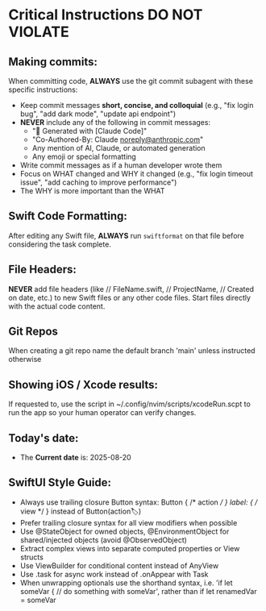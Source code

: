 # Critical Instructions **DO NOT VIOLATE**
## Making commits:
When committing code, **ALWAYS** use the git commit subagent with these specific instructions:
- Keep commit messages **short, concise, and colloquial** (e.g., "fix login bug", "add dark mode", "update api endpoint")
- **NEVER** include any of the following in commit messages:
  - "🤖 Generated with [Claude Code]" 
  - "Co-Authored-By: Claude <noreply@anthropic.com>"
  - Any mention of AI, Claude, or automated generation
  - Any emoji or special formatting
- Write commit messages as if a human developer wrote them
- Focus on WHAT changed and WHY it changed (e.g., "fix login timeout issue", "add caching to improve performance")
- The WHY is more important than the WHAT


## Swift Code Formatting:
After editing any Swift file, **ALWAYS** run `swiftformat` on that file before considering the task complete.

## File Headers:
**NEVER** add file headers (like //  FileName.swift, //  ProjectName, //  Created on date, etc.) to new Swift files or any other code files. Start files directly with the actual code content.

## Git Repos
When creating a git repo name the default branch 'main' unless instructed otherwise

## Showing iOS / Xcode results:
If requested to, use the script in ~/.config/nvim/scripts/xcodeRun.scpt to run the app so your human operator can verify changes.

## Today's date:
- The **Current date** is: 2025-08-20


## SwiftUI Style Guide:
- Always use trailing closure Button syntax: Button { /* action */ } label: { /* view */ } instead of Button(action:label:)
- Prefer trailing closure syntax for all view modifiers when possible
- Use @StateObject for owned objects, @EnvironmentObject for shared/injected objects (avoid @ObservedObject)
- Extract complex views into separate computed properties or View structs
- Use ViewBuilder for conditional content instead of AnyView
- Use .task for async work instead of .onAppear with Task
- When unwrapping optionals use the shorthand syntax, i.e. 'if let someVar { // do something with someVar', rather than if let renamedVar = someVar

